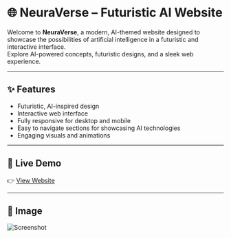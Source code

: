 # 🌐 NeuraVerse – Futuristic AI Website

Welcome to **NeuraVerse**, a modern, AI-themed website designed to showcase the possibilities of artificial intelligence in a futuristic and interactive interface.  
Explore AI-powered concepts, futuristic designs, and a sleek web experience.

---

## ✨ Features
- Futuristic, AI-inspired design
- Interactive web interface
- Fully responsive for desktop and mobile
- Easy to navigate sections for showcasing AI technologies
- Engaging visuals and animations

---

## 🚀 Live Demo
👉 [View Website](https://raila-shaukat.github.io/neura-verse/)

---

## 📸 Image
![Screenshot](Abooutimage.jpg)


